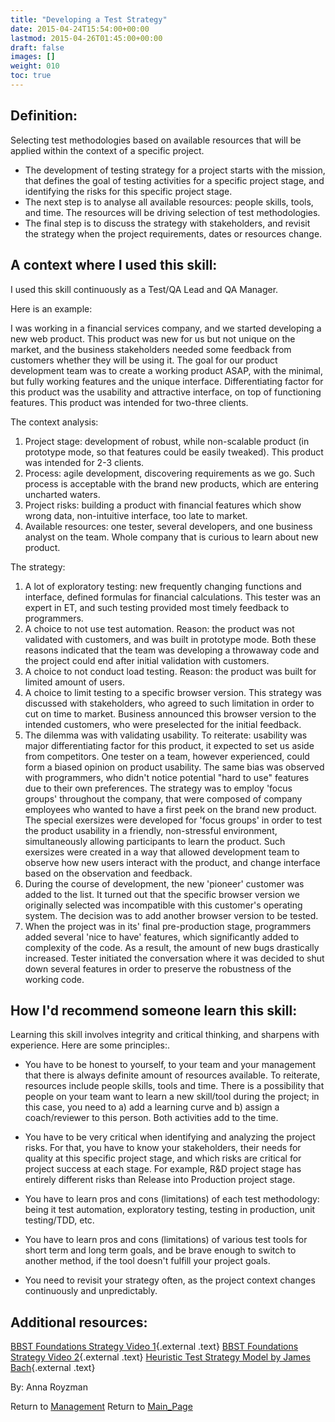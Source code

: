 ```yaml
---
title: "Developing a Test Strategy"
date: 2015-04-24T15:54:00+00:00
lastmod: 2015-04-26T01:45:00+00:00
draft: false
images: []
weight: 010
toc: true
---
```


## Definition:


Selecting test methodologies based on available resources that will be applied within the context of a specific project.

-   The development of testing strategy for a project starts with the mission, that defines the goal of testing activities for a specific project stage, and identifying the risks for this specific project stage.
-   The next step is to analyse all available resources: people skills, tools, and time. The resources will be driving selection of test methodologies.
-   The final step is to discuss the strategy with stakeholders, and revisit the strategy when the project requirements, dates or resources change.

## A context where I used this skill:

I used this skill continuously as a Test/QA Lead and QA Manager.

Here is an example:

I was working in a financial services company, and we started developing a new web product.
This product was new for us but not unique on the market, and the business stakeholders needed some feedback from customers whether they will be using it.
The goal for our product development team was to create a working product ASAP, with the minimal, but fully working features and the unique interface.
Differentiating factor for this product was the usability and attractive interface, on top of functioning features.
This product was intended for two-three clients.

The context analysis:

1. Project stage: development of robust, while non-scalable product (in prototype mode, so that features could be easily tweaked). This product was intended for 2-3 clients.
2. Process: agile development, discovering requirements as we go. Such process is acceptable with the brand new products, which are entering uncharted waters.
3. Project risks: building a product with financial features which show wrong data, non-intuitive interface, too late to market.
4. Available resources: one tester, several developers, and one business analyst on the team. Whole company that is curious to learn about new product.

The strategy:

1. A lot of exploratory testing: new frequently changing functions and interface, defined formulas for financial calculations. This tester was an expert in ET, and such testing provided most timely feedback to programmers.
2. A choice to not use test automation. Reason: the product was not validated with customers, and was built in prototype mode. Both these reasons indicated that the team was developing a throwaway code and the project could end after initial validation with customers.
3. A choice to not conduct load testing. Reason: the product was built for limited amount of users.
4. A choice to limit testing to a specific browser version. This strategy was discussed with stakeholders, who agreed to such limitation in order to cut on time to market. Business announced this browser version to the intended customers, who were preselected for the initial feedback.
5. The dilemma was with validating usability. To reiterate: usability was major differentiating factor for this product, it expected to set us aside from competitors. One tester on a team, however experienced, could form a biased opinion on product usability. The same bias was observed with programmers, who didn\'t notice potential \"hard to use\" features due to their own preferences. The strategy was to employ \'focus groups\' throughout the company, that were composed of company employees who wanted to have a first peek on the brand new product. The special exersizes were developed for \'focus groups\' in order to test the product usability in a friendly, non-stressful environment, simultaneously allowing participants to learn the product. Such exersizes were created in a way that allowed development team to observe how new users interact with the product, and change interface based on the observation and feedback.
6. During the course of development, the new \'pioneer\' customer was added to the list. It turned out that the specific browser version we originally selected was incompatible with this customer\'s operating system. The decision was to add another browser version to be tested.
7. When the project was in its\' final pre-production stage, programmers added several \'nice to have\' features, which significantly added to complexity of the code. As a result, the amount of new bugs drastically increased. Tester initiated the conversation where it was decided to shut down several features in order to preserve the robustness of the working code.

## How I\'d recommend someone learn this skill:

Learning this skill involves integrity and critical thinking, and sharpens with experience.
Here are some principles:.

-   You have to be honest to yourself, to your team and your management that there is always definite amount of resources available. To reiterate, resources include people skills, tools and time. There is a possibility that people on your team want to learn a new skill/tool during the project; in this case, you need to a) add a learning curve and b) assign a coach/reviewer to this person. Both activities add to the time.

-   You have to be very critical when identifying and analyzing the project risks. For that, you have to know your stakeholders, their needs for quality at this specific project stage, and which risks are critical for project success at each stage. For example, R&D project stage has entirely different risks than Release into Production project stage.

-   You have to learn pros and cons (limitations) of each test methodology: being it test automation, exploratory testing, testing in production, unit testing/TDD, etc.

-   You have to learn pros and cons (limitations) of various test tools for short term and long term goals, and be brave enough to switch to another method, if the tool doesn\'t fulfill your project goals.

-   You need to revisit your strategy often, as the project context changes continuously and unpredictably.

## Additional resources:


[BBST Foundations Strategy Video 1](http://www.testingeducation.org/BBST/foundations/Lecture2aFoundations2010.mp4){.external
.text}
[BBST Foundations Strategy Video 2](http://www.testingeducation.org/BBST/foundations/Lecture2bFoundations2010.mp4){.external
.text}
[Heuristic Test Strategy Model by James Bach](http://www.satisfice.com/tools/htsm.pdf){.external .text}

By: Anna Royzman

Return to [Management](Management.html?title=Management "Management")
Return to [Main\_Page](Main_Page.html?title=Main_Page "Main Page")
